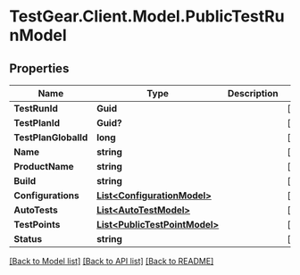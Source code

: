 # TestGear.Client.Model.PublicTestRunModel

## Properties

Name | Type | Description | Notes
------------ | ------------- | ------------- | -------------
**TestRunId** | **Guid** |  | [optional] 
**TestPlanId** | **Guid?** |  | [optional] 
**TestPlanGlobalId** | **long** |  | [optional] 
**Name** | **string** |  | [optional] 
**ProductName** | **string** |  | [optional] 
**Build** | **string** |  | [optional] 
**Configurations** | [**List&lt;ConfigurationModel&gt;**](ConfigurationModel.md) |  | [optional] 
**AutoTests** | [**List&lt;AutoTestModel&gt;**](AutoTestModel.md) |  | [optional] 
**TestPoints** | [**List&lt;PublicTestPointModel&gt;**](PublicTestPointModel.md) |  | [optional] 
**Status** | **string** |  | [optional] 

[[Back to Model list]](../README.md#documentation-for-models) [[Back to API list]](../README.md#documentation-for-api-endpoints) [[Back to README]](../README.md)

